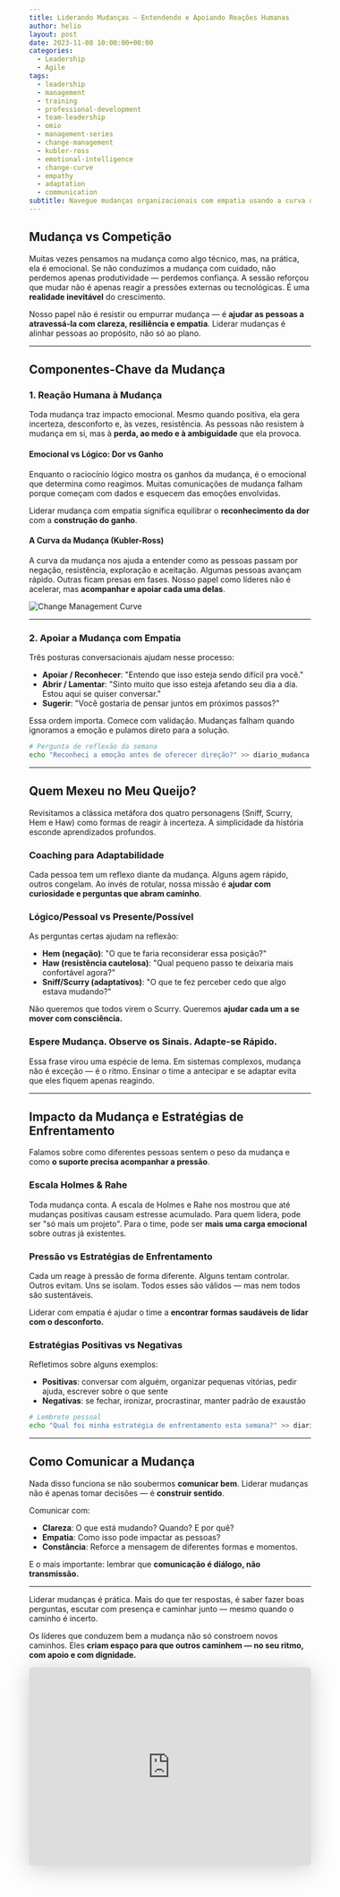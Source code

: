```yaml
---
title: Liderando Mudanças – Entendendo e Apoiando Reações Humanas
author: helio
layout: post
date: 2023-11-08 10:00:00+00:00
categories:
  - Leadership
  - Agile
tags:
  - leadership
  - management
  - training
  - professional-development
  - team-leadership
  - omio
  - management-series
  - change-management
  - kubler-ross
  - emotional-intelligence
  - change-curve
  - empathy
  - adaptation
  - communication
subtitle: Navegue mudanças organizacionais com empatia usando a curva de mudança, frameworks emocionais vs lógicos, e estratégias de enfrentamento que apoiam adaptação humana
---
```


## Mudança vs Competição

Muitas vezes pensamos na mudança como algo técnico, mas, na prática, ela é emocional. Se não conduzimos a mudança com cuidado, não perdemos apenas produtividade — perdemos confiança. A sessão reforçou que mudar não é apenas reagir a pressões externas ou tecnológicas. É uma **realidade inevitável** do crescimento.

Nosso papel não é resistir ou empurrar mudança — é **ajudar as pessoas a atravessá-la com clareza, resiliência e empatia**. Liderar mudanças é alinhar pessoas ao propósito, não só ao plano.

---

## Componentes-Chave da Mudança

### 1. Reação Humana à Mudança

Toda mudança traz impacto emocional. Mesmo quando positiva, ela gera incerteza, desconforto e, às vezes, resistência. As pessoas não resistem à mudança em si, mas à **perda, ao medo e à ambiguidade** que ela provoca.

#### Emocional vs Lógico: Dor vs Ganho

Enquanto o raciocínio lógico mostra os ganhos da mudança, é o emocional que determina como reagimos. Muitas comunicações de mudança falham porque começam com dados e esquecem das emoções envolvidas.

Liderar mudança com empatia significa equilibrar o **reconhecimento da dor** com a **construção do ganho**.

#### A Curva da Mudança (Kubler-Ross)

A curva da mudança nos ajuda a entender como as pessoas passam por negação, resistência, exploração e aceitação. Algumas pessoas avançam rápido. Outras ficam presas em fases. Nosso papel como líderes não é acelerar, mas **acompanhar e apoiar cada uma delas**.

![Change Management Curve](/uploads/2023/11/kubler-ross-change-curve.png)

---

### 2. Apoiar a Mudança com Empatia

Três posturas conversacionais ajudam nesse processo:

- **Apoiar / Reconhecer**: "Entendo que isso esteja sendo difícil pra você."
- **Abrir / Lamentar**: "Sinto muito que isso esteja afetando seu dia a dia. Estou aqui se quiser conversar."
- **Sugerir**: "Você gostaria de pensar juntos em próximos passos?"

Essa ordem importa. Comece com validação. Mudanças falham quando ignoramos a emoção e pulamos direto para a solução.

```bash
# Pergunta de reflexão da semana
echo "Reconheci a emoção antes de oferecer direção?" >> diario_mudanca.txt
```

---

## Quem Mexeu no Meu Queijo?

Revisitamos a clássica metáfora dos quatro personagens (Sniff, Scurry, Hem e Haw) como formas de reagir à incerteza. A simplicidade da história esconde aprendizados profundos.

### Coaching para Adaptabilidade

Cada pessoa tem um reflexo diante da mudança. Alguns agem rápido, outros congelam. Ao invés de rotular, nossa missão é **ajudar com curiosidade e perguntas que abram caminho**.

### Lógico/Pessoal vs Presente/Possível

As perguntas certas ajudam na reflexão:

- **Hem (negação)**: "O que te faria reconsiderar essa posição?"
- **Haw (resistência cautelosa)**: "Qual pequeno passo te deixaria mais confortável agora?"
- **Sniff/Scurry (adaptativos)**: "O que te fez perceber cedo que algo estava mudando?"

Não queremos que todos virem o Scurry. Queremos **ajudar cada um a se mover com consciência.**

### Espere Mudança. Observe os Sinais. Adapte-se Rápido.

Essa frase virou uma espécie de lema. Em sistemas complexos, mudança não é exceção — é o ritmo. Ensinar o time a antecipar e se adaptar evita que eles fiquem apenas reagindo.

---

## Impacto da Mudança e Estratégias de Enfrentamento

Falamos sobre como diferentes pessoas sentem o peso da mudança e como **o suporte precisa acompanhar a pressão**.

### Escala Holmes & Rahe

Toda mudança conta. A escala de Holmes e Rahe nos mostrou que até mudanças positivas causam estresse acumulado. Para quem lidera, pode ser "só mais um projeto". Para o time, pode ser **mais uma carga emocional** sobre outras já existentes.

### Pressão vs Estratégias de Enfrentamento

Cada um reage à pressão de forma diferente. Alguns tentam controlar. Outros evitam. Uns se isolam. Todos esses são válidos — mas nem todos são sustentáveis.

Liderar com empatia é ajudar o time a **encontrar formas saudáveis de lidar com o desconforto.**

### Estratégias Positivas vs Negativas

Refletimos sobre alguns exemplos:

- **Positivas**: conversar com alguém, organizar pequenas vitórias, pedir ajuda, escrever sobre o que sente
- **Negativas**: se fechar, ironizar, procrastinar, manter padrão de exaustão

```bash
# Lembrete pessoal
echo "Qual foi minha estratégia de enfrentamento esta semana?" >> diario_energia.txt
```

---

## Como Comunicar a Mudança

Nada disso funciona se não soubermos **comunicar bem**. Liderar mudanças não é apenas tomar decisões — é **construir sentido**.

Comunicar com:

- **Clareza**: O que está mudando? Quando? E por quê?
- **Empatia**: Como isso pode impactar as pessoas?
- **Constância**: Reforce a mensagem de diferentes formas e momentos.

E o mais importante: lembrar que **comunicação é diálogo, não transmissão.**

---

Liderar mudanças é prática. Mais do que ter respostas, é saber fazer boas perguntas, escutar com presença e caminhar junto — mesmo quando o caminho é incerto.

Os líderes que conduzem bem a mudança não só constroem novos caminhos. Eles **criam espaço para que outros caminhem — no seu ritmo, com apoio e com dignidade.**

<iframe class="speakerdeck-iframe" frameborder="0" src="https://speakerdeck.com/player/20a4e8e042bd4aa6a138b07fed95c0f8" title="Leading Change" allowfullscreen="true" style="border: 0px; background: padding-box padding-box rgba(0, 0, 0, 0.1); margin: 0px; padding: 0px; border-radius: 6px; box-shadow: rgba(0, 0, 0, 0.2) 0px 5px 40px; width: 100%; height: auto; aspect-ratio: 560 / 394;" data-ratio="1.4213197969543148"></iframe>
